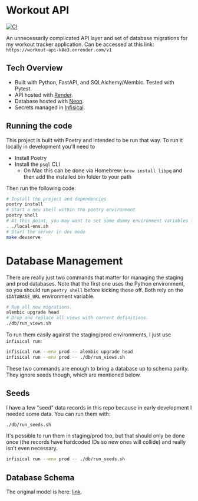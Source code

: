 # Workout API

[![CI](https://github.com/eswan18/workout_api/actions/workflows/ci.yaml/badge.svg)](https://github.com/eswan18/workout_api/actions/workflows/ci.yaml)

An unnecessarily complicated API layer and set of database migrations for my workout tracker application.
Can be accessed at this link: `https://workout-api-k8e3.onrender.com/v1`

## Tech Overview

- Built with Python, FastAPI, and SQLAlchemy/Alembic. Tested with Pytest.
- API hosted with [Render](https://render.com).
- Database hosted with [Neon](https://neon.tech).
- Secrets managed in [Infisical](https://infisical.com).

## Running the code

This project is built with Poetry and intended to be run that way.
To run it locally in development you'll need to
- Install Poetry
- Install the `psql` CLI
  - On Mac this can be done via Homebrew: `brew install libpq` and then add the installed bin folder to your path

Then run the following code:

```bash
# Install the project and dependencies
poetry install
# Start a new shell within the poetry environment
poetry shell
# At this point, you may want to set some dummy environment variables for development
. ./local-env.sh
# Start the server in dev mode
make devserve
```

# Database Management

There are really just two commands that matter for managing the staging and prod databases. Note that the first one uses the Python environment, so you should run `poetry shell` before kicking these off. Both rely on the `$DATABASE_URL` environment variable.

```bash
# Run all new migrations.
alembic upgrade head
# Drop and replace all views with current definitions.
./db/run_views.sh
```

To run them easily against the staging/prod environments, I just use `infisical run`:

```bash
infisical run --env prod -- alembic upgrade head
infisical run --env prod -- ./db/run_views.sh
```

These two commands are enough to bring a database up to schema parity. They ignore seeds though, which are mentioned below.

## Seeds

I have a few "seed" data records in this repo because in early development I needed some data. You can run them with:

```bash
./db/run_seeds.sh
```

It's possible to run them in staging/prod too, but that should only be done once (the records have hardcoded IDs so new ones will collide) and really isn't even necessary.

```bash
infisical run --env prod -- ./db/run_seeds.sh
```

## Database Schema

The original model is here: [link](https://dbdiagram.io/d/63e963d0296d97641d8054fa).


